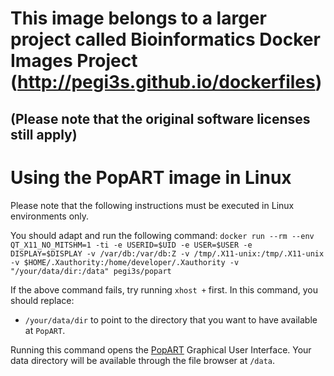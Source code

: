 # This image belongs to a larger project called Bioinformatics Docker Images Project (http://pegi3s.github.io/dockerfiles)
## (Please note that the original software licenses still apply)

# Using the PopART image in Linux
Please note that the following instructions must be executed in Linux environments only.

You should adapt and run the following command: `docker run --rm --env QT_X11_NO_MITSHM=1 -ti -e USERID=$UID -e USER=$USER -e DISPLAY=$DISPLAY -v /var/db:/var/db:Z -v /tmp/.X11-unix:/tmp/.X11-unix -v $HOME/.Xauthority:/home/developer/.Xauthority -v "/your/data/dir:/data" pegi3s/popart`

If the above command fails, try running `xhost +` first. In this command, you should replace:
- `/your/data/dir` to point to the directory that you want to have available at `PopART`. 

Running this command opens the [PopART](http://popart.otago.ac.nz/index.shtml) Graphical User Interface. Your data directory will be available through the file browser at `/data`.
